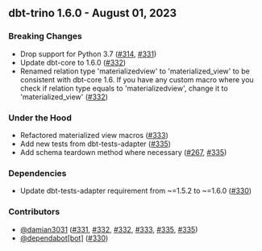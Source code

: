 ## dbt-trino 1.6.0 - August 01, 2023
### Breaking Changes
- Drop support for Python 3.7 ([#314](https://github.com/starburstdata/dbt-trino/issues/314), [#331](https://github.com/starburstdata/dbt-trino/pull/331))
- Update dbt-core to 1.6.0 ([#332](https://github.com/starburstdata/dbt-trino/pull/332))
- Renamed relation type 'materializedview' to 'materialized_view' to be consistent with dbt-core 1.6. If you have any custom macro where you check if relation type equals to 'materializedview', change it to 'materialized_view' ([#332](https://github.com/starburstdata/dbt-trino/pull/332))
### Under the Hood
- Refactored materialized view macros ([#333](https://github.com/starburstdata/dbt-trino/pull/333))
- Add new tests from dbt-tests-adapter ([#335](https://github.com/starburstdata/dbt-trino/pull/335))
- Add schema teardown method where necessary ([#267](https://github.com/starburstdata/dbt-trino/issues/267), [#335](https://github.com/starburstdata/dbt-trino/pull/335))
### Dependencies
- Update dbt-tests-adapter requirement from ~=1.5.2 to ~=1.6.0 ([#330](https://github.com/starburstdata/dbt-trino/pull/330))

### Contributors
- [@damian3031](https://github.com/damian3031) ([#331](https://github.com/starburstdata/dbt-trino/pull/331), [#332](https://github.com/starburstdata/dbt-trino/pull/332), [#332](https://github.com/starburstdata/dbt-trino/pull/332), [#333](https://github.com/starburstdata/dbt-trino/pull/333), [#335](https://github.com/starburstdata/dbt-trino/pull/335), [#335](https://github.com/starburstdata/dbt-trino/pull/335))
- [@dependabot[bot]](https://github.com/dependabot[bot]) ([#330](https://github.com/starburstdata/dbt-trino/pull/330))
